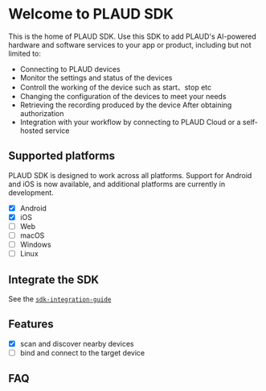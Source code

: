 # Welcome to PLAUD SDK

This is the home of PLAUD SDK. Use this SDK to add PLAUD's AI-powered hardware and software services to your app or product, including but not limited to:

- Connecting to PLAUD devices
- Monitor the settings and status of the devices
- Controll the working of the device such as start、stop etc
- Changing the configuration of the devices ​to meet your needs
- Retrieving the recording produced by the device After obtaining ​authorization
- Integration with your workflow by connecting to PLAUD Cloud or a self-hosted service


## Supported platforms

PLAUD SDK is designed to work across all platforms. ​Support for Android and iOS is now available, and additional platforms are currently in development.

- [x] Android
- [x] iOS
- [ ] Web
- [ ] macOS
- [ ] Windows
- [ ] Linux

## Integrate the SDK

See the [`sdk-integration-guide`](https://github.com/Plaud-AI/plaud-sdk/blob/main/docs/sdk-integration-guide.md)

## Features

- [x] scan and discover nearby devices
- [ ] bind and connect to the target device

## FAQ

### 

